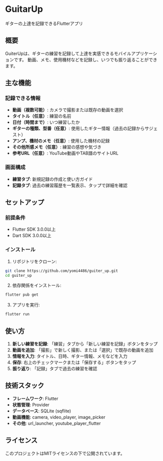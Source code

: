 # GuitarUp

ギターの上達を記録できるFlutterアプリ

## 概要

GuiterUpは、ギターの練習を記録して上達を実感できるモバイルアプリケーションです。
動画、メモ、使用機材などを記録し、いつでも振り返ることができます。

## 主な機能

### 記録できる情報
- **動画（複数可能）**: カメラで撮影または既存の動画を選択
- **タイトル（任意）**: 練習の名前
- **日付（時間まで）**: いつ練習したか
- **ギターの種類、型番（任意）**: 使用したギター情報（過去の記録からサジェスト）
- **アンプ、機材のメモ（任意）**: 使用した機材の記録
- **その他所感メモ（任意）**: 練習の感想や気づき
- **参考URL（任意）**: YouTube動画やTAB譜のサイトURL

### 画面構成
- **練習タブ**: 新規記録の作成と使い方ガイド
- **記録タブ**: 過去の練習履歴を一覧表示、タップで詳細を確認

## セットアップ

### 前提条件
- Flutter SDK 3.0.0以上
- Dart SDK 3.0.0以上

### インストール

1. リポジトリをクローン:
```bash
git clone https://github.com/yomi4486/guiter_up.git
cd guiter_up
```

2. 依存関係をインストール:
```bash
flutter pub get
```

3. アプリを実行:
```bash
flutter run
```

## 使い方

1. **新しい練習を記録**: 「練習」タブから「新しい練習を記録」ボタンをタップ
2. **動画を追加**: 「撮影」で新しく撮影、または「選択」で既存の動画を追加
3. **情報を入力**: タイトル、日時、ギター情報、メモなどを入力
4. **保存**: 右上のチェックマークまたは「保存する」ボタンをタップ
5. **振り返り**: 「記録」タブで過去の練習を確認

## 技術スタック

- **フレームワーク**: Flutter
- **状態管理**: Provider
- **データベース**: SQLite (sqflite)
- **動画機能**: camera, video_player, image_picker
- **その他**: url_launcher, youtube_player_flutter

## ライセンス

このプロジェクトはMITライセンスの下で公開されています。
